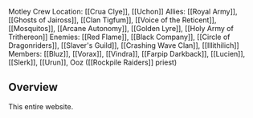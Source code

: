 Motley Crew
Location: [[Crua Clye]], [[Uchon]]
Allies: [[Royal Army]], [[Ghosts of Jaiross]], [[Clan Tigfum]], [[Voice of the Reticent]], [[Mosquitos]], [[Arcane Autonomy]], [[Golden Lyre]], [[Holy Army of Trithereon]]
Enemies: [[Red Flame]], [[Black Company]], [[Circle of Dragonriders]], [[Slaver's Guild]], [[Crashing Wave Clan]], [[Illithilich]]
Members: [[Bluz]], [[Vorax]], [[Vindra]], [[Farpip Darkback]], [[Lucien]], [[Slerk]], [[Urun]], Ooz ([[Rockpile Raiders]] priest)

## Overview
This entire website.